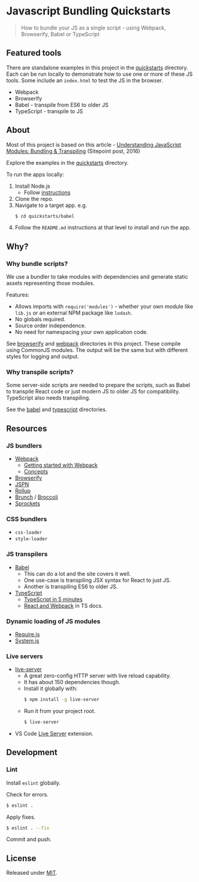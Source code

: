 # Javascript Bundling Quickstarts
> How to bundle your JS as a single script - using Webpack, Browserify, Babel or TypeScript


## Featured tools

There are standalone examples in this project in the [quickstarts](/quickstarts/) directory. Each can be run locally to demonstrate how to use one or more of these JS tools. Some include an `index.html` to test the JS in the browser.

- Webpack
- Browserify
- Babel - transpile from ES6 to older JS
- TypeScript - transpile to JS


## About

Most of this project is based on this article - [Understanding JavaScript Modules: Bundling & Transpiling](https://www.sitepoint.com/javascript-modules-bundling-transpiling/) (Sitepoint post, 2016)

Explore the examples in the [quickstarts](/quickstarts/) directory.

To run the apps locally:

1. Install Node.js
    - Follow [instructions](https://gist.github.com/MichaelCurrin/aa1fc56419a355972b96bce23f3bccba)
1. Clone the repo.
1. Navigate to a target app. e.g.
    ```sh
    $ cd quickstarts/babel
    ```
1. Follow the `README.md` instructions at that level to install and run the app.


## Why?

### Why bundle scripts?

We use a bundler to take modules with dependencies and generate static assets representing those modules.

Features:

- Allows imports with `require('modules')` - whether your own module like `lib.js` or an external NPM package like `lodash`.
- No globals required.
- Source order independence.
- No need for namespacing your own application code.

See [browserify](/quickstarts/browserify/) and [webpack](/quickstarts/webpack/) directories in this project. These compile using CommonJS modules. The output will be the same but with different styles for logging and output.


### Why transpile scripts?

Some server-side scripts are needed to prepare the scripts, such as Babel to transpile React code or just modern JS to older JS for compatibility. TypeScript also needs transpiling.

See the [babel](/quickstarts/babel/) and [typescript](/quickstarts/typescript) directories.


## Resources

### JS bundlers

- [Webpack](http://webpack.github.io/)
    - [Getting started with Webpack](webpack.github.io/docs/tutorials/getting-started/)
    - [Concepts](https://webpack.js.org/concepts)
- [Browserify](http://browserify.org/)
- [JSPN](http://jspm.io/)
- [Rollup](http://rollupjs.org/)
- [Brunch](http://brunch.io/) / [Broccoli](http://broccolijs.com/)
- [Sprockets](https://github.com/rails/sprockets)

### CSS bundlers

- `css-loader`
- `style-loader`

### JS transpilers

- [Babel](https://babeljs.io/)
    - This can do a lot and the site covers it well.
    - One use-case is transpiling JSX syntax for React to just JS.
    - Another is transpiling ES6 to older JS.
- [TypeScript](http://www.typescriptlang.org/)
    - [TypeScript in 5 minutes](https://www.typescriptlang.org/docs/handbook/typescript-in-5-minutes.html)
    - [React and Webpack](https://www.typescriptlang.org/docs/handbook/react-&-webpack.html) in TS docs.

### Dynamic loading of JS modules

- [Require.js](https://requirejs.org)
- [System.js](https://github.com/systemjs/systemjs)

### Live servers

- [live-server](https://www.npmjs.com/package/live-server)
    - A great zero-config HTTP server with live reload capability.
    - It has about 150 dependencies though.
    - Install it globally with:
        ```sh
        $ npm install -g live-server
        ```
    - Run it from your project root.
        ```sh
        $ live-server
        ```
- VS Code [Live Server](https://marketplace.visualstudio.com/items?itemName=ritwickdey.LiveServer) extension.


## Development

### Lint

Install `eslint` globally.

Check for errors.

```sh
$ eslint .
```

Apply fixes.

```sh
$ eslint . --fix
```

Commit and push.


## License

Released under [MIT](/LICENSE).
